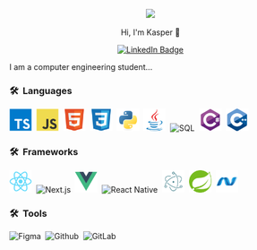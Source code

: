 <p align="center">
<img src="https://media4.giphy.com/media/du3J3cXyzhj75IOgvA/giphy.gif?cid=790b76116cbec102337f0f0b8a4d750a1442dba64e51cd89&rid=giphy.gif&ct=g" height="90"></img>
</p>
<p align="center">Hi, I'm Kasper 👋</p>
<p align="center">
<a href="https://www.linkedin.com/in/kasper-nilssen/"><img src="https://img.shields.io/badge/LinkedIn-blue?style=for-the-badge&logo=linkedin&logoColor=white" alt="LinkedIn Badge"></a>
</p>

I am a computer engineering student...

### 🛠 &nbsp;Languages

<p>
<img src="https://github.com/devicons/devicon/blob/master/icons/typescript/typescript-original.svg" title="Typescript" **alt="Typescript" height="40"/>&nbsp;
<img src="https://github.com/devicons/devicon/blob/master/icons/javascript/javascript-original.svg" title="Javascript" **alt="Javascript" height="40"/>&nbsp;
<img src="https://github.com/devicons/devicon/blob/master/icons/html5/html5-original.svg" title="HTML5" **alt="HTML5" height="40"/>&nbsp;
<img src="https://github.com/devicons/devicon/blob/master/icons/css3/css3-original.svg" title="CSS3" **alt="CSS3" height="40"/>&nbsp;
<img src="https://github.com/devicons/devicon/blob/master/icons/python/python-original.svg" title="Python" **alt="Python" height="40"/>&nbsp;
<img src="https://github.com/devicons/devicon/blob/master/icons/java/java-original.svg" title="Java" **alt="Java" height="40"/>&nbsp;
<img src="https://www.svgrepo.com/show/255832/sql.svg" title="SQL" **alt="SQL" height="40"/>&nbsp;
<img src="https://github.com/devicons/devicon/blob/master/icons/csharp/csharp-original.svg" title="C#" **alt="C#" height="40"/>&nbsp;
<img src="https://github.com/devicons/devicon/blob/master/icons/cplusplus/cplusplus-original.svg" title="C++" **alt="C++" height="40"/>&nbsp;
</p>

### 🛠 &nbsp;Frameworks

<p>
<img src="https://github.com/devicons/devicon/blob/master/icons/react/react-original.svg" title="React" **alt="React" height="40"/>&nbsp;
<img src="https://seekicon.com/free-icon-download/next-js_1.svg" title="Next.js" **alt="Next.js" height="40"/>&nbsp;
<img src="https://github.com/devicons/devicon/blob/master/icons/vuejs/vuejs-original.svg" title="Vue" **alt="Vue" height="40"/>&nbsp;
<img src="https://raw.githubusercontent.com/kristerkari/react-native-svg-transformer/HEAD/images/react-native-logo.png" title="React Native" **alt="React Native" height="40"/>&nbsp;
<img src="https://github.com/devicons/devicon/blob/master/icons/electron/electron-original.svg" title="Electron" **alt="Electron" height="40"/>&nbsp;
<img src="https://github.com/devicons/devicon/blob/master/icons/spring/spring-original.svg" title="Spring" **alt="Spring" height="40"/>&nbsp;
<img src="https://github.com/devicons/devicon/blob/master/icons/dot-net/dot-net-original.svg" title="ASP.NET" **alt="ASP.NET" height="40"/>&nbsp;
</p>

### 🛠 &nbsp;Tools

<p>
<img src="https://iconape.com/wp-content/png_logo_vector/figma-logo.png" title="Figma" **alt="Figma" height="40"/>&nbsp;
<img src="https://raw.githubusercontent.com/detain/svg-logos/master/svg/github-1.svg" title="Github" **alt="Github" height="40"/>&nbsp;
<img src="https://i0.wp.com/leeno.org/wp-content/uploads/2018/06/GitLab_Logo.svg_.png?fit=960%2C887&ssl=1" title="GitLab" **alt="GitLab" height="40"/>&nbsp;
</p>
